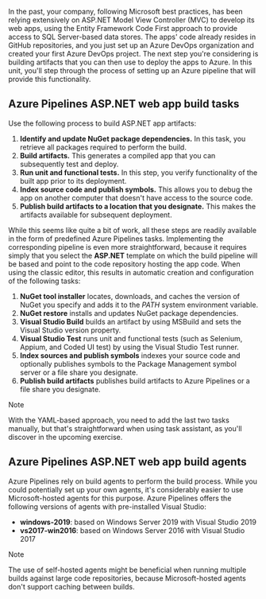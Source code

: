 In the past, your company, following Microsoft best practices, has been relying extensively on ASP.NET Model View Controller (MVC) to develop its web apps, using the Entity Framework Code First approach to provide access to SQL Server-based data stores. The apps' code already resides in GitHub repositories, and you just set up an Azure DevOps organization and created your first Azure DevOps project. The next step you're considering is building artifacts that you can then use to deploy the apps to Azure. In this unit, you'll step through the process of setting up an Azure pipeline that will provide this functionality.

## Azure Pipelines ASP.NET web app build tasks

Use the following process to build ASP.NET app artifacts:

1. **Identify and update NuGet package dependencies.** In this task, you retrieve all packages required to perform the build.
1. **Build artifacts.** This generates a compiled app that you can subsequently test and deploy.
1. **Run unit and functional tests.** In this step, you verify functionality of the built app prior to its deployment.
1. **Index source code and publish symbols.** This allows you to debug the app on another computer that doesn't have access to the source code.
1. **Publish build artifacts to a location that you designate.** This makes the artifacts available for subsequent deployment.

While this seems like quite a bit of work, all these steps are readily available in the form of predefined Azure Pipelines tasks. Implementing the corresponding pipeline is even more straightforward, because it requires simply that you select the **ASP.NET** template on which the build pipeline will be based and point to the code repository hosting the app code. When using the classic editor, this results in automatic creation and configuration of the following tasks:

1. **NuGet tool installer** locates, downloads, and caches the version of NuGet you specify and adds it to the *PATH* system environment variable.
1. **NuGet restore** installs and updates NuGet package dependencies.
1. **Visual Studio Build** builds an artifact by using MSBuild and sets the Visual Studio version property.
1. **Visual Studio Test** runs unit and functional tests (such as Selenium, Appium, and Coded UI test) by using the Visual Studio Test runner.
1. **Index sources and publish symbols** indexes your source code and optionally publishes symbols to the Package Management symbol server or a file share you designate.
1. **Publish build artifacts** publishes build artifacts to Azure Pipelines or a file share you designate.

> [!NOTE]
> With the YAML-based approach, you need to add the last two tasks manually, but that's straightforward when using task assistant, as you'll discover in the upcoming exercise.

## Azure Pipelines ASP.NET web app build agents

Azure Pipelines rely on build agents to perform the build process. While you could potentially set up your own agents, it's considerably easier to use Microsoft-hosted agents for this purpose. Azure Pipelines offers the following versions of agents with pre-installed Visual Studio:

- **windows-2019**: based on Windows Server 2019 with Visual Studio 2019
- **vs2017-win2016**: based on Windows Server 2016 with Visual Studio 2017

> [!NOTE]
> The use of self-hosted agents might be beneficial when running multiple builds against large code repositories, because Microsoft-hosted agents don't support caching between builds.
